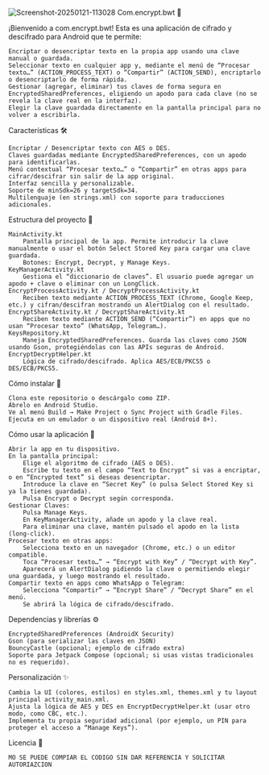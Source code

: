 ![Screenshot-20250121-113028](https://github.com/user-attachments/assets/f688d3f8-7e7a-4443-9579-ac10b1e1721f)
Com.encrypt.bwt 🔐

¡Bienvenido a com.encrypt.bwt! Esta es una aplicación de cifrado y descifrado para Android que te permite:

    Encriptar o desencriptar texto en la propia app usando una clave manual o guardada.
    Seleccionar texto en cualquier app y, mediante el menú de “Procesar texto…” (ACTION_PROCESS_TEXT) o “Compartir” (ACTION_SEND), encriptarlo o desencriptarlo de forma rápida.
    Gestionar (agregar, eliminar) tus claves de forma segura en EncryptedSharedPreferences, eligiendo un apodo para cada clave (no se revela la clave real en la interfaz).
    Elegir la clave guardada directamente en la pantalla principal para no volver a escribirla.

Características 🛠️

    Encriptar / Desencriptar texto con AES o DES.
    Claves guardadas mediante EncryptedSharedPreferences, con un apodo para identificarlas.
    Menú contextual “Procesar texto…” o “Compartir” en otras apps para cifrar/descifrar sin salir de la app original.
    Interfaz sencilla y personalizable.
    Soporte de minSdk=26 y targetSdk=34.
    Multilenguaje (en strings.xml) con soporte para traducciones adicionales.

Estructura del proyecto 📂

    MainActivity.kt
        Pantalla principal de la app. Permite introducir la clave manualmente o usar el botón Select Stored Key para cargar una clave guardada.
        Botones: Encrypt, Decrypt, y Manage Keys.
    KeyManagerActivity.kt
        Gestiona el “diccionario de claves”. El usuario puede agregar un apodo + clave o eliminar con un LongClick.
    EncryptProcessActivity.kt / DecryptProcessActivity.kt
        Reciben texto mediante ACTION_PROCESS_TEXT (Chrome, Google Keep, etc.) y cifran/descifran mostrando un AlertDialog con el resultado.
    EncryptShareActivity.kt / DecryptShareActivity.kt
        Reciben texto mediante ACTION_SEND (“Compartir”) en apps que no usan “Procesar texto” (WhatsApp, Telegram…).
    KeysRepository.kt
        Maneja EncryptedSharedPreferences. Guarda las claves como JSON usando Gson, protegiéndolas con las APIs seguras de Android.
    EncryptDecryptHelper.kt
        Lógica de cifrado/descifrado. Aplica AES/ECB/PKCS5 o DES/ECB/PKCS5.

Cómo instalar 📲

    Clona este repositorio o descárgalo como ZIP.
    Ábrelo en Android Studio.
    Ve al menú Build → Make Project o Sync Project with Gradle Files.
    Ejecuta en un emulador o un dispositivo real (Android 8+).

Cómo usar la aplicación 🤖

    Abrir la app en tu dispositivo.
    En la pantalla principal:
        Elige el algoritmo de cifrado (AES o DES).
        Escribe tu texto en el campo “Text to Encrypt” si vas a encriptar, o en “Encrypted text” si deseas desencriptar.
        Introduce la clave en “Secret Key” (o pulsa Select Stored Key si ya la tienes guardada).
        Pulsa Encrypt o Decrypt según corresponda.
    Gestionar Claves:
        Pulsa Manage Keys.
        En KeyManagerActivity, añade un apodo y la clave real.
        Para eliminar una clave, mantén pulsado el apodo en la lista (long-click).
    Procesar texto en otras apps:
        Selecciona texto en un navegador (Chrome, etc.) o un editor compatible.
        Toca “Procesar texto…” → “Encrypt with Key” / “Decrypt with Key”.
        Aparecerá un AlertDialog pidiendo la clave o permitiendo elegir una guardada, y luego mostrando el resultado.
    Compartir texto en apps como WhatsApp o Telegram:
        Selecciona “Compartir” → “Encrypt Share” / “Decrypt Share” en el menú.
        Se abrirá la lógica de cifrado/descifrado.

Dependencias y librerías ⚙️

    EncryptedSharedPreferences (AndroidX Security)
    Gson (para serializar las claves en JSON)
    BouncyCastle (opcional; ejemplo de cifrado extra)
    Soporte para Jetpack Compose (opcional; si usas vistas tradicionales no es requerido).

Personalización ✨

    Cambia la UI (colores, estilos) en styles.xml, themes.xml y tu layout principal activity_main.xml.
    Ajusta la lógica de AES y DES en EncryptDecryptHelper.kt (usar otro modo, como CBC, etc.).
    Implementa tu propia seguridad adicional (por ejemplo, un PIN para proteger el acceso a “Manage Keys”).

Licencia 📜

    MO SE PUEDE COMPIAR EL CODIGO SIN DAR REFERENCIA Y SOLICITAR AUTORIAZCION
